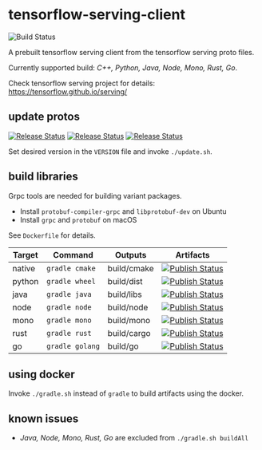 # tensorflow-serving-client

![Build Status](https://github.com/figroc/tensorflow-serving-client/actions/workflows/main.yml/badge.svg)

A prebuilt tensorflow serving client from the tensorflow serving proto files.

Currently supported build: *C++, Python, Java, Node, Mono, Rust, Go*.

Check tensorflow serving project for details: https://tensorflow.github.io/serving/

## update protos

[![Release Status](https://img.shields.io/github/v/tag/tensorflow/tensorflow?label=tensorflow&sort=semver)](https://github.com/tensorflow/tensorflow)
[![Release Status](https://img.shields.io/github/v/tag/tensorflow/serving?label=serving&sort=semver)](https://github.com/tensorflow/serving)
[![Release Status](https://img.shields.io/github/v/tag/figroc/tensorflow-serving-client?label=client&sort=semver)](https://github.com/figroc/tensorflow-serving-client)

Set desired version in the `VERSION` file and invoke `./update.sh`.

## build libraries

Grpc tools are needed for building variant packages.

 * Install `protobuf-compiler-grpc` and `libprotobuf-dev` on Ubuntu
 * Install `grpc` and `protobuf` on macOS

See `Dockerfile` for details.

Target | Command         | Outputs     | Artifacts
-------|-----------------|-------------|----------------------------------------
native | `gradle cmake`  | build/cmake | [![Publish Status](https://img.shields.io/spack/v/tensorflow-serving-client)](https://github.com/spack/spack/tree/develop/var/spack/repos/builtin/packages/tensorflow-serving-client)
python | `gradle wheel`  | build/dist  | [![Publish Status](https://img.shields.io/pypi/v/tensorflow-serving-client-grpc)](https://pypi.org/project/tensorflow-serving-client-grpc)
java   | `gradle java`   | build/libs  | [![Publish Status](https://img.shields.io/maven-central/v/io.opil/tensorflow-serving-client)](https://search.maven.org/search?q=g:io.opil%20AND%20a:tensorflow-serving-client)
node   | `gradle node`   | build/node  | [![Publish Status](https://img.shields.io/npm/v/tensorflow-serving-client)](https://www.npmjs.com/package/tensorflow-serving-client)
mono   | `gradle mono`   | build/mono  | [![Publish Status](https://img.shields.io/nuget/v/tensorflow-serving-client)](https://www.nuget.org/packages/tensorflow-serving-client)
rust   | `gradle rust`   | build/cargo | [![Publish Status](https://img.shields.io/crates/v/tensorflow-serving-client)](https://crates.io/crates/tensorflow-serving-client)
go     | `gradle golang` | build/go    | [![Publish Status](https://img.shields.io/github/v/tag/figroc/tensorflow-serving-client?label=go&sort=semver)](https://github.com/figroc/tensorflow-serving-client)

## using docker

Invoke `./gradle.sh` instead of `gradle` to build artifacts using the docker.

## known issues

* *Java, Node, Mono, Rust, Go* are excluded from `./gradle.sh buildAll`
